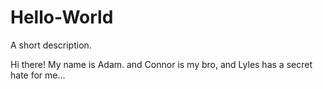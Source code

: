 # Hello-World
A short description.

Hi there!
My name is Adam. and Connor is my bro, and Lyles has a secret hate for me...
